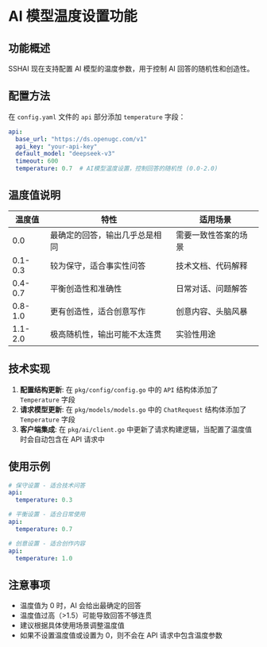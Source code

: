 # AI 模型温度设置功能

## 功能概述

SSHAI 现在支持配置 AI 模型的温度参数，用于控制 AI 回答的随机性和创造性。

## 配置方法

在 `config.yaml` 文件的 `api` 部分添加 `temperature` 字段：

```yaml
api:
  base_url: "https://ds.openugc.com/v1"
  api_key: "your-api-key"
  default_model: "deepseek-v3"
  timeout: 600
  temperature: 0.7  # AI模型温度设置，控制回答的随机性 (0.0-2.0)
```

## 温度值说明

| 温度值 | 特性 | 适用场景 |
|--------|------|----------|
| 0.0 | 最确定的回答，输出几乎总是相同 | 需要一致性答案的场景 |
| 0.1-0.3 | 较为保守，适合事实性问答 | 技术文档、代码解释 |
| 0.4-0.7 | 平衡创造性和准确性 | 日常对话、问题解答 |
| 0.8-1.0 | 更有创造性，适合创意写作 | 创意内容、头脑风暴 |
| 1.1-2.0 | 极高随机性，输出可能不太连贯 | 实验性用途 |

## 技术实现

1. **配置结构更新**: 在 `pkg/config/config.go` 中的 `API` 结构体添加了 `Temperature` 字段
2. **请求模型更新**: 在 `pkg/models/models.go` 中的 `ChatRequest` 结构体添加了 `Temperature` 字段
3. **客户端集成**: 在 `pkg/ai/client.go` 中更新了请求构建逻辑，当配置了温度值时会自动包含在 API 请求中

## 使用示例

```yaml
# 保守设置 - 适合技术问答
api:
  temperature: 0.3

# 平衡设置 - 适合日常使用
api:
  temperature: 0.7

# 创意设置 - 适合创作内容
api:
  temperature: 1.0
```

## 注意事项

- 温度值为 0 时，AI 会给出最确定的回答
- 温度值过高（>1.5）可能导致回答不够连贯
- 建议根据具体使用场景调整温度值
- 如果不设置温度值或设置为 0，则不会在 API 请求中包含温度参数